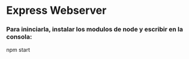 # Express Webserver

### Para ininciarla, instalar los modulos de node y escribir en la consola:
npm start

